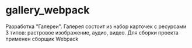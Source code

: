 # gallery_webpack
Разработка "Галереи". Галерея состоит из набор карточек с ресурсами 3 типов: растровое изображение, аудио, видео. Для сборки проекта применен сборщик Webpack 
